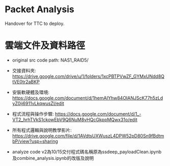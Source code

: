 # Packet Analysis
Handover for TTC to deploy.

# 雲端文件及資料路徑

* original src code path: NAS1_RAID5/

* 交接資料夾: https://drive.google.com/drive/u/1/folders/1xcPBTPVwZF_GYMxUNdd8QtVE0tr2aBKP

* 安裝軟硬體及環境: https://docs.google.com/document/d/1hemAIYhw84OIANJScK77h5zLdyZ0ij6911vLkqwusZI/edit
* 程式流程與操作步驟: https://docs.google.com/document/d/1_-VT2_hrhTVkS1ckowEbV9Q6NuM8vHQcGkppMQwx31o/edit
* 所有程式邏輯與說明教學影片: https://drive.google.com/file/d/1AVdtsUXWuszL4DPW52pD80Sn9fBdtmbP/view?usp=sharing

* analyze code v2為10/15交付程式碼名稱原為ssdeep_payloadClean.ipynb及combine_analysis.ipynb的改版及說明
